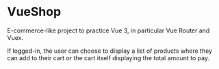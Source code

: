 # VueShop

E-commerce-like project to practice Vue 3, in particular Vue Router and Vuex.

If logged-in, the user can choose to display a list of products where they can add to their cart or the cart itself displaying the total amount to pay.
